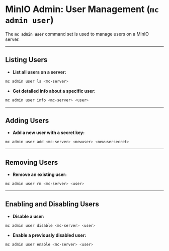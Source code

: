 # MinIO Admin: User Management (`mc admin user`)

The **`mc admin user`** command set is used to manage users on a MinIO server.

---

## Listing Users

* **List all users on a server:**

```bash
mc admin user ls <mc-server>
```

* **Get detailed info about a specific user:**

```bash
mc admin user info <mc-server> <user>
```

---

## Adding Users

* **Add a new user with a secret key:**

```bash
mc admin user add <mc-server> <newuser> <newusersecret>
```

---

## Removing Users

* **Remove an existing user:**

```bash
mc admin user rm <mc-server> <user>
```

---

## Enabling and Disabling Users

* **Disable a user:**

```bash
mc admin user disable <mc-server> <user>
```

* **Enable a previously disabled user:**

```bash
mc admin user enable <mc-server> <user>
```
